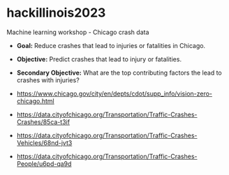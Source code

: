 # hackillinois2023
Machine learning workshop - Chicago crash data

* **Goal:** Reduce crashes that lead to injuries or fatalities in Chicago.
* **Objective:** Predict crashes that lead to injury or fatalities. 
* **Secondary Objective:** What are the top contributing factors the lead to crashes with injuries?

* https://www.chicago.gov/city/en/depts/cdot/supp_info/vision-zero-chicago.html
* https://data.cityofchicago.org/Transportation/Traffic-Crashes-Crashes/85ca-t3if
* https://data.cityofchicago.org/Transportation/Traffic-Crashes-Vehicles/68nd-jvt3
* https://data.cityofchicago.org/Transportation/Traffic-Crashes-People/u6pd-qa9d

